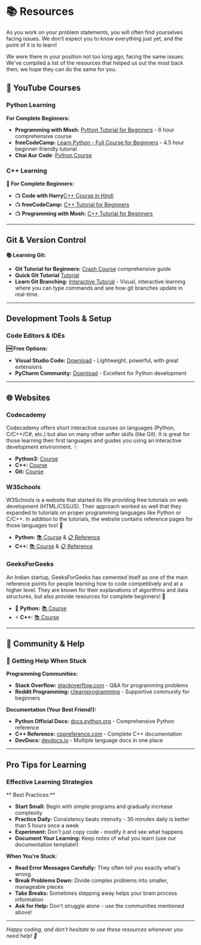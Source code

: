 # 📚 Resources

As you work on your problem statements, you will often find yourselves facing issues. We don't expect you to know everything just yet, and the point of it is to learn! 

We were there in your position not too long ago, facing the same issues. We've compiled a list of the resources that helped us out the most back then; we hope they can do the same for you. 

## 🎥 YouTube Courses

### Python Learning

**For Complete Beginners:**
- **Programming with Mosh:** [Python Tutorial for Beginners](https://www.youtube.com/watch?v=_uQrJ0TkZlc) - 6 hour comprehensive course
- **freeCodeCamp:** [Learn Python - Full Course for Beginners](https://www.youtube.com/watch?v=rfscVS0vtbw) - 4.5 hour beginner-friendly tutorial
- **Chai Aur Code**: [Python Course](https://www.youtube.com/playlist?list=PLu71SKxNbfoBsMugTFALhdLlZ5VOqCg2s)


### C++ Learning

**🌟 For Complete Beginners:**
- 📺 **Code with Harry**[C++ Course in Hindi](https://www.youtube.com/playlist?list=PLu0W_9lII9agpFUAlPFe_VNSlXW5uE0YL)
- 📺 **freeCodeCamp:** [C++ Tutorial for Beginners](https://www.youtube.com/watch?v=vLnPwxZdW4Y) 
- 📺 **Programming with Mosh:** [C++ Tutorial for Beginners](https://www.youtube.com/watch?v=ZzaPdXTrSb8)
---

## Git & Version Control

**📚 Learning Git:**
-  **Git Tutorial for Beginners:** [Crash Course](https://www.youtube.com/watch?v=SWYqp7iY_Tc) comprehensive guide
- **Quick Git Tutorial** [Tutorial](https://youtu.be/a9u2yZvsqHA?si=pouM_uBzYW7lZoze)
-  **Learn Git Branching:** [Interactive Tutorial](https://learngitbranching.js.org/) - Visual, interactive learning where you can type commands and see how git branches update in real-time.

---
## Development Tools & Setup

### Code Editors & IDEs

**🆓 Free Options:**
- **Visual Studio Code:** [Download](https://code.visualstudio.com/) - Lightweight, powerful, with great extensions
- **PyCharm Community:** [Download](https://www.jetbrains.com/pycharm/download/) - Excellent for Python development
---

## 🌐 Websites

### Codecademy

Codecademy offers short interactive courses on languages (Python, C/C++/C#, etc.) but also on many other softer skills (like Git). It is great for those learning their first languages and guides you using an interactive development environment. ✨

- **Python3:** [Course](https://www.codecademy.com/learn/learn-python-3)
- **C++:** [Course](https://www.codecademy.com/learn/learn-c-plus-plus)
- **Git:** [Course](https://www.codecademy.com/learn/learn-git-introduction)

### W3Schools

W3Schools is a website that started its life providing free tutorials on web development (HTML/CSS/JS). Their approach worked so well that they expanded to tutorials on proper programming languages like Python or C/C++. In addition to the tutorials, the website contains reference pages for those languages too! 📖

- **Python:** [📚 Course](https://www.w3schools.com/python/default.asp) & [📋 Reference](https://www.w3schools.com/python/python_reference.asp)
- **C++:** [📚 Course](https://www.w3schools.com/cpp/default.asp) & [📋 Reference](https://www.w3schools.com/cpp/cpp_ref_reference.asp)

### GeeksForGeeks

An Indian startup, GeeksForGeeks has cemented itself as one of the main reference points for people learning how to code competitively and at a higher level. They are known for their explanations of algorithms and data structures, but also provide resources for complete beginners! 🧠

- 🐍 **Python:** [📚 Course](https://www.geeksforgeeks.org/python/python-programming-language-tutorial/)
- ⚡ **C++:** [📚 Course](https://www.geeksforgeeks.org/cpp/c-plus-plus/)

---



## 🤝 Community & Help

### 💬 Getting Help When Stuck

**Programming Communities:**
-  **Stack Overflow:** [stackoverflow.com](https://stackoverflow.com/) - Q&A for programming problems
-  **Reddit Programming:** [r/learnprogramming](https://www.reddit.com/r/learnprogramming/) - Supportive community for beginners

**Documentation (Your Best Friend!):**
- **Python Official Docs:** [docs.python.org](https://docs.python.org/3/) - Comprehensive Python reference
- **C++ Reference:** [cppreference.com](https://en.cppreference.com/) - Complete C++ documentation
- **DevDocs:** [devdocs.io](https://devdocs.io/) - Multiple language docs in one place

---

## Pro Tips for Learning

### Effective Learning Strategies

** Best Practices:**
- **Start Small:** Begin with simple programs and gradually increase complexity
- **Practice Daily:** Consistency beats intensity - 30 minutes daily is better than 5 hours once a week
- **Experiment:** Don't just copy code - modify it and see what happens
- **Document Your Learning:** Keep notes of what you learn (use our documentation template!)

**When You're Stuck:**
- **Read Error Messages Carefully:** They often tell you exactly what's wrong
- **Break Problems Down:** Divide complex problems into smaller, manageable pieces
- **Take Breaks:** Sometimes stepping away helps your brain process information
- **Ask for Help:** Don't struggle alone - use the communities mentioned above!

---


*Happy coding, and don't hesitate to use these resources whenever you need help! 🚀*
